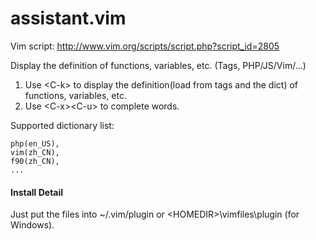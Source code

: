 assistant.vim
=============

Vim script: http://www.vim.org/scripts/script.php?script_id=2805

Display the definition of functions, variables, etc. (Tags, PHP/JS/Vim/...)

1. Use &lt;C-k&gt; to display the definition(load from tags and the dict) of functions, variables, etc.
2. Use &lt;C-x&gt;&lt;C-u&gt; to complete words.

Supported dictionary list:

    php(en_US),
    vim(zh_CN),
    f90(zh_CN),
    ...

#### Install Detail

Just put the files into ~/.vim/plugin or &lt;HOMEDIR&gt;\vimfiles\plugin (for Windows).
